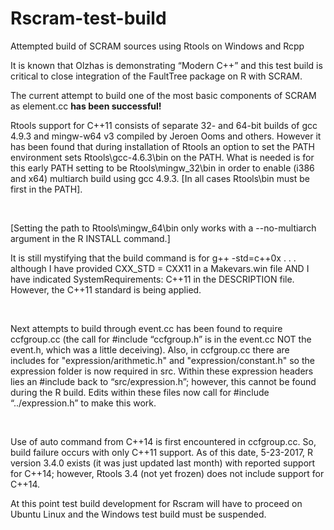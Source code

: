 Rscram-test-build
=================

Attempted build of SCRAM sources using Rtools on Windows and Rcpp

It is known that Olzhas is demonstrating “Modern C++” and this test build is
critical to close integration of the FaultTree package on R with SCRAM.

The current attempt to build one of the most basic components of SCRAM as
element.cc **has been successful!**

Rtools support for C++11 consists of separate 32- and 64-bit builds of gcc 4.9.3
and mingw-w64 v3 compiled by Jeroen Ooms and others. However it has been found
that during installation of Rtools an option to set the PATH environment sets
Rtools\gcc-4.6.3\bin on the PATH. What is needed is for this early PATH setting
to be Rtools\mingw\_32\bin in order to enable (i386 and x64) multiarch build
using gcc 4.9.3. [In all cases Rtools\\bin must be first in the PATH].

 

[Setting the path to Rtools\\mingw_64\\bin only works with a --no-multiarch
argument in the R INSTALL command.]

It is still mystifying that the build command is for g++ -std=c++0x . . .
although I have provided CXX_STD = CXX11 in a Makevars.win file AND I have
indicated SystemRequirements: C++11 in the DESCRIPTION file. However, the C++11
standard is being applied.

 

Next attempts to build through event.cc has been found to require ccfgroup.cc
(the call for \#include “ccfgroup.h” is in the event.cc NOT the event.h, which
was a little deceiving). Also, in ccfgroup.cc there are includes for
"expression/arithmetic.h" and "expression/constant.h" so the expression folder
is now required in src.  Within these expression headers lies an \#include back
to “src/expression.h”; however, this cannot be found during the R build. Edits
within these files now call for \#include “../expression.h” to make this work.

 

Use of auto command from C++14 is first encountered in ccfgroup.cc. So, build
failure occurs with only C++11 support. As of this date, 5-23-2017, R version
3.4.0 exists (it was just updated last month) with reported support for C++14;
however, Rtools 3.4 (not yet frozen) does not include support for C++14.

At this point test build development for Rscram will have to proceed on Ubuntu
Linux and the Windows test build must be suspended.

 

